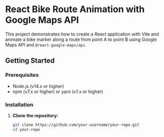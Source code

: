 # React Bike Route Animation with Google Maps API

This project demonstrates how to create a React application with Vite and animate a bike marker along a route from point A to point B using Google Maps API and `@react-google-maps/api`.

## Getting Started

### Prerequisites

- Node.js (v14.x or higher)
- npm (v7.x or higher) or yarn (v1.x or higher)

### Installation

1. **Clone the repository:**

   ```bash
   git clone https://github.com/your-username/your-repo.git
   cd your-repo
